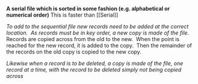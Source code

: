 **A serial file which is sorted in some fashion (e.g. alphabetical or numerical order)**
This is faster than [[Serial]] 

*To add to the sequential file new records need to be added at the correct location.  As records must be in key order, a new copy is made of the file.*
Records are copied across from the old to the new.  When the point is reached for the new record, it is added to the copy.  Then the remainder of the records on the old copy is copied to the new copy. 

*Likewise when a record is to be deleted, a copy is made of the file, one record at a time, with the record to be deleted simply not being copied across*